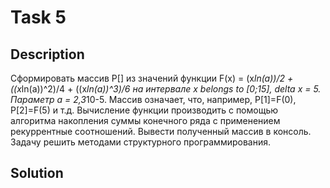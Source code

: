 # Task 5

## Description

Сформировать массив Р[] из значений функции F(x) = (x*ln(a))/2 + ((x*ln(a))^2)/4 + ((x*ln(a))^3)/6 на интервале x belongs to \[0;15\], delta x = 5. Параметр а = 2,3*10-5. Массив означает, что, например, Р[1]=F(0), Р[2]=F(5) и т.д. Вычисление функции производить с помощью алгоритма накопления суммы конечного ряда с применением рекуррентные соотношений. Вывести полученный массив в консоль. Задачу решить методами структyрного программирования.

## Solution

```C++

```